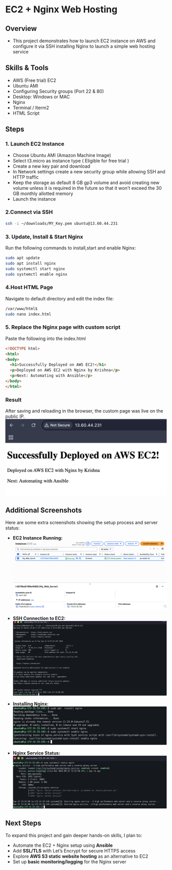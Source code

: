 # EC2 + Nginx Web Hosting
## Overview
- This project demonstrates how to launch EC2 instance on AWS and configure it via SSH installing Nginx to launch a simple web hosting service
## Skills & Tools
- AWS (Free trial) EC2 
- Ubuntu AMI
- Configuring Security groups (Port 22 & 80) 
- Desktop: Windows or MAC 
- Nginx
- Terminal / Iterm2
- HTML Script 
## Steps
### 1. Launch EC2 Instance
- Choose Ubuntu AMI (Amazon Machine Image)
- Select t3.micro as instance type ( Eligible for free trial )
- Create a new key pair and download 
- In Network settings create a new security group while allowing SSH and HTTP traffic
- Keep the storage as default 8 GB gp3 volume and avoid creating new volume unless it is required in the future so that it won't exceed the 30 GB monthly allotted memory 
- Launch the instance 
### 2.Connect via SSH
```bash 
ssh -i ~/downloads/MY_Key.pem ubuntu@13.60.44.231 
 ```
### 3. Update, Install & Start Nginx
Run the following commands to install,start and enable Nginx:
```bash
sudo apt update 
sudo apt install nginx  
sudo systemctl start nginx 
sudo systemctl enable nginx  
```
  
### 4.Host HTML Page
Navigate to default directory and edit the index file:
``` bash 
/var/www/html$ 
sudo nano index.html  
```
### 5. Replace the Nginx page with custom script
Paste the following into the index.html
``` html 
<!DOCTYPE html>
<html>
<body>
  <h1>Successfully Deployed on AWS EC2!</h1> 
  <p>Deployed on AWS EC2 with Nginx by Krishna</p>
  <p>Next: Automating with Ansible</p>
</body>
</html> 
```
### Result
After saving and reloading in the browser, the custom page was live on the public IP.
![Custom Web Page Running](screenshots/custom-webpage.png)
## Additional Screenshots
Here are some extra screenshots showing the setup process and server status:

- **EC2 Instance Running:**  
  ![EC2 Running](screenshots/ec2-running.png)

- **SSH Connection to EC2:**  
  ![SSH Connection](screenshots/ssh-connection.png)

- **Installing Nginx:**  
  ![Installing Nginx](screenshots/installing-nginx.png)

- **Nginx Service Status:**  
  ![Nginx Status](screenshots/nginx-status.png)
## Next Steps
To expand this project and gain deeper hands-on skills, I plan to:  
- Automate the EC2 + Nginx setup using **Ansible**  
- Add **SSL/TLS** with Let’s Encrypt for secure HTTPS access  
- Explore **AWS S3 static website hosting** as an alternative to EC2  
- Set up **basic monitoring/logging** for the Nginx server  


